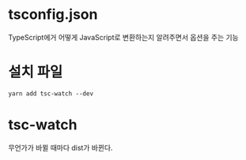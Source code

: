 # tsconfig.json

TypeScript에거 어떻게 JavaScript로 변환하는지 알려주면서 옵션을 주는 기능

# 설치 파일

```
yarn add tsc-watch --dev
```

# tsc-watch

무언가가 바뀔 때마다 dist가 바뀐다.
